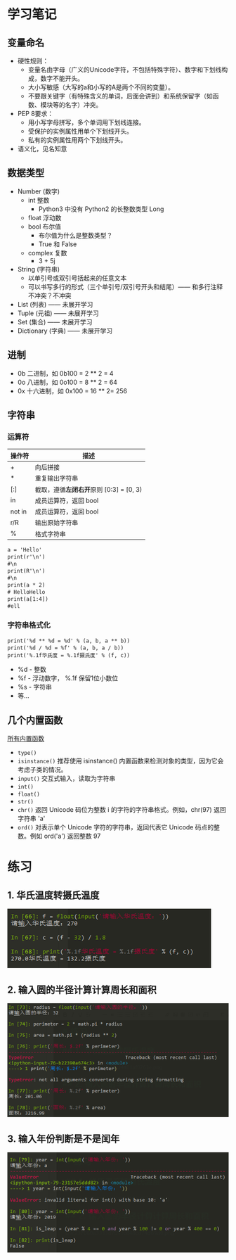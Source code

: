 # 学习笔记

## 变量命名

- 硬性规则：
    - 变量名由字母（广义的Unicode字符，不包括特殊字符）、数字和下划线构成，数字不能开头。
    - 大小写敏感（大写的a和小写的A是两个不同的变量）。
    - 不要跟关键字（有特殊含义的单词，后面会讲到）和系统保留字（如函数、模块等的名字）冲突。
- PEP 8要求：
    - 用小写字母拼写，多个单词用下划线连接。
    - 受保护的实例属性用单个下划线开头。
    - 私有的实例属性用两个下划线开头。
 - 语义化，见名知意

## 数据类型

- Number (数字)
    - int 整数
        - Python3 中没有 Python2 的长整数类型 Long
    - float 浮动数
    - bool 布尔值
        - 布尔值为什么是整数类型？
        - True 和 False
    - complex 复数
        -  3 + 5j
- String (字符串)
    - 以单引号或双引号括起来的任意文本
    - 可以书写多行的形式（三个单引号/双引号开头和结尾）—— 和多行注释不冲突？不冲突
- List (列表) —— 未展开学习
- Tuple (元祖) —— 未展开学习
- Set (集合) —— 未展开学习
- Dictionary (字典) —— 未展开学习 

## 进制

- 0b 二进制，如 0b100 = 2 ** 2 = 4
- 0o 八进制，如 0o100 = 8 ** 2 = 64
- 0x 十六进制，如 0x100 = 16 ** 2= 256

## 字符串

### 运算符

| 操作符 | 描述                                      |
| ------ | ----------------------------------------- |
| +      | 向后拼接                                  |
| *      | 重复输出字符串                            |
| [:]    | 截取，遵循**左闭右开**原则 [0:3] = [0, 3) |
| in     | 成员运算符，返回 bool                     |
| not in | 成员运算符，返回 bool                     |
| r/R    | 输出原始字符串                            |
| %      | 格式字符串                                |

```
a = 'Hello'
print(r'\n')
#\n
print(R'\n')
#\n
print(a * 2)
# HelloHello
print(a[1:4])
#ell
```

### 字符串格式化
```
print('%d ** %d = %d' % (a, b, a ** b))
print('%d / %d = %f' % (a, b, a / b))
print('%.1f华氏度 = %.1f摄氏度' % (f, c))
```

- %d - 整数
- %f - 浮动数字， %.1f 保留1位小数位
- %s - 字符串
- 等...

## 几个内置函数

[所有内置函数](https://docs.python.org/zh-cn/3/library/functions.html)

- `type()`
- `isinstance()` 推荐使用 isinstance() 内置函数来检测对象的类型，因为它会考虑子类的情况。
- `input()` 交互式输入，读取为字符串
- `int()`
- `float()`
- `str()`
- `chr()` 返回 Unicode 码位为整数 i 的字符的字符串格式。例如，chr(97) 返回字符串 'a'
- `ord()`  对表示单个 Unicode 字符的字符串，返回代表它 Unicode 码点的整数。例如 ord('a') 返回整数 97


# 练习

## 1. 华氏温度转摄氏温度

![ac3df6aaa71ce423e8bcf4401af0763e.png](./assets/02-01.png)

## 2. 输入圆的半径计算计算周长和面积

![b9c237060a3333d7093c848cd74d69d0.png](./assets/02-02.png)


## 3. 输入年份判断是不是闰年

![26134f1b20a33cd5dd95c02e10f20d82.png](./assets/02-03.png)
